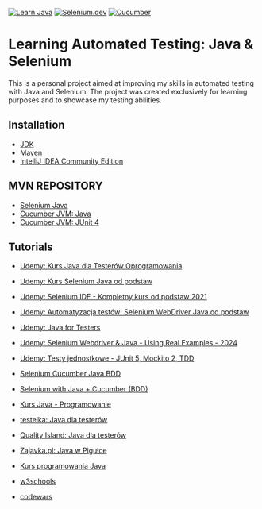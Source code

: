 [![Learn Java](https://img.shields.io/badge/Learn-Java-3A75B0.svg?logo=java)](https://dev.java/learn/)
[![Selenium.dev](https://img.shields.io/badge/Documantation-Selenium-43b02a.svg?logo=selenium)](https://www.selenium.dev/)
[![Cucumber](https://img.shields.io/badge/Documantation-Cucumber-23d96c.svg?logo=cucumber)](https://cucumber.io/)

# Learning Automated Testing: Java & Selenium
This is a personal project aimed at improving my skills in automated testing with Java and Selenium. The project was created exclusively for learning purposes and to showcase my testing abilities.

## Installation
- [JDK](https://www.oracle.com/pl/java/technologies/downloads/)
- [Maven](https://maven.apache.org/download.cgi)
- [IntelliJ IDEA Community Edition](https://www.jetbrains.com/idea/download/?section=windows)

## MVN REPOSITORY
- [Selenium Java](https://mvnrepository.com/artifact/org.seleniumhq.selenium/selenium-java)
- [Cucumber JVM: Java](https://mvnrepository.com/artifact/io.cucumber/cucumber-java)
- [Cucumber JVM: JUnit 4](https://mvnrepository.com/artifact/io.cucumber/cucumber-junit)

## Tutorials
- [Udemy: Kurs Java dla Testerów Oprogramowania](https://www.udemy.com/course/kurs-java-dla-testerow-oprogramowania)
- [Udemy: Kurs Selenium Java od podstaw](https://www.udemy.com/course/kurs-selenium-java)
- [Udemy: Selenium IDE - Kompletny kurs od podstaw 2021](https://www.udemy.com/course/selenium-ide-kompletny-kurs-od-podstaw)
- [Udemy: Automatyzacja testów: Selenium WebDriver Java od podstaw](https://www.udemy.com/course/automatyzacja-testow-selenium-webdriver-java-od-podstaw)
- [Udemy: Java for Testers](https://www.udemy.com/course/java-for-testers-dmitry)
- [Udemy: Selenium Webdriver & Java - Using Real Examples - 2024](https://www.udemy.com/course/selenium-webdriver-java-using-real-examples)
- [Udemy: Testy jednostkowe - JUnit 5, Mockito 2, TDD](https://www.udemy.com/course/testy-jednostkowe)
- [Selenium Cucumber Java BDD](https://www.youtube.com/watch?v=4e9vhX7ZuCw&list=PLhW3qG5bs-L_mFHirOLEYJ7X2rIXu8SR2)
- [Selenium with Java + Cucumber (BDD)](https://www.youtube.com/watch?v=d56lRIAwQEI&list=PLUDwpEzHYYLtHHyYv48HmWAbxsS-2iDNT)

- [Kurs Java - Programowanie](https://www.youtube.com/watch?v=T3Pla6wZd4E&list=PL6aekdNhY7DCM1wGLQCE9eP3kPzu-P7E7&index=3)
- [testelka: Java dla testerów](https://testelka.pl/kurs/java-dla-testerow/#lekcje)
- [Quality Island: Java dla testerów](https://www.youtube.com/watch?v=PqRHjhNJ8jA&list=PLAoOkePoA0Pt1PN5JiPFI3RXbcw-zd2Mu&index=1)
- [Zajavka.pl: Java w Pigułce](https://www.youtube.com/watch?v=OXu1wlo0OZk&list=PLcr3jxpNXo4Gh_WCkEK992cxERXaQp-57)
- [Kurs programowania Java](https://www.samouczekprogramisty.pl/kurs-programowania-java/)
- [w3schools](https://my-learning.w3schools.com/tutorial/java)
- [codewars](https://www.codewars.com/users/AdamCegielka)
